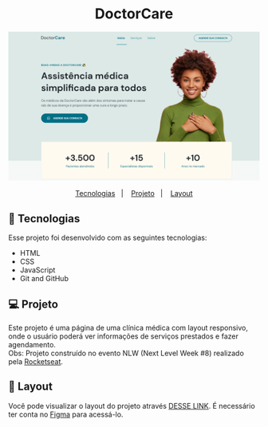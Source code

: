 <h1 align="center"> DoctorCare </h1>

![preview](./.github/preview.png)

<p align="center">
  <a href="#-tecnologias">Tecnologias</a>&nbsp;&nbsp;&nbsp;|&nbsp;&nbsp;&nbsp;
  <a href="#-projeto">Projeto</a>&nbsp;&nbsp;&nbsp;|&nbsp;&nbsp;&nbsp;
  <a href="#-layout">Layout</a>
</p>

## 🚀 Tecnologias

Esse projeto foi desenvolvido com as seguintes tecnologias:

- HTML
- CSS
- JavaScript
- Git and GitHub

## 💻 Projeto

Este projeto é uma página de uma clínica médica com layout responsivo, onde o usuário poderá ver informações de serviços prestados e fazer agendamento. <br>
Obs: Projeto construído no evento NLW (Next Level Week #8) realizado pela [Rocketseat](https://rocketseat.com.br).

## 🔖 Layout

Você pode visualizar o layout do projeto através [DESSE LINK](https://www.figma.com/file/3tLG4fPAdsZsmU6cPFFc7X/DoctorCare/duplicate). É necessário ter conta no [Figma](https://figma.com) para acessá-lo.